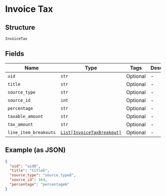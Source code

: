 
# Invoice Tax

## Structure

`InvoiceTax`

## Fields

| Name | Type | Tags | Description |
|  --- | --- | --- | --- |
| `uid` | `str` | Optional | - |
| `title` | `str` | Optional | - |
| `source_type` | `str` | Optional | - |
| `source_id` | `int` | Optional | - |
| `percentage` | `str` | Optional | - |
| `taxable_amount` | `str` | Optional | - |
| `tax_amount` | `str` | Optional | - |
| `line_item_breakouts` | [`List[InvoiceTaxBreakout]`](../../doc/models/invoice-tax-breakout.md) | Optional | - |

## Example (as JSON)

```json
{
  "uid": "uid8",
  "title": "title6",
  "source_type": "source_type8",
  "source_id": 164,
  "percentage": "percentage6"
}
```

